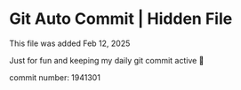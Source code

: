 # Git Auto Commit | Hidden File

This file was added Feb 12, 2025

Just for fun and keeping my daily git commit active 🤪

commit number: 1941301
